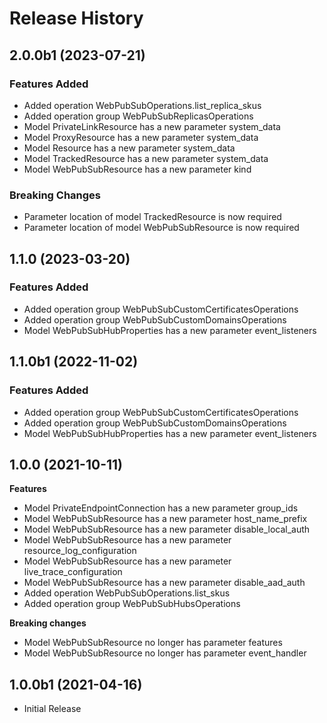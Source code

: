# Release History

## 2.0.0b1 (2023-07-21)

### Features Added

  - Added operation WebPubSubOperations.list_replica_skus
  - Added operation group WebPubSubReplicasOperations
  - Model PrivateLinkResource has a new parameter system_data
  - Model ProxyResource has a new parameter system_data
  - Model Resource has a new parameter system_data
  - Model TrackedResource has a new parameter system_data
  - Model WebPubSubResource has a new parameter kind

### Breaking Changes

  - Parameter location of model TrackedResource is now required
  - Parameter location of model WebPubSubResource is now required

## 1.1.0 (2023-03-20)

### Features Added

  - Added operation group WebPubSubCustomCertificatesOperations
  - Added operation group WebPubSubCustomDomainsOperations
  - Model WebPubSubHubProperties has a new parameter event_listeners

## 1.1.0b1 (2022-11-02)

### Features Added

  - Added operation group WebPubSubCustomCertificatesOperations
  - Added operation group WebPubSubCustomDomainsOperations
  - Model WebPubSubHubProperties has a new parameter event_listeners

## 1.0.0 (2021-10-11)

**Features**

  - Model PrivateEndpointConnection has a new parameter group_ids
  - Model WebPubSubResource has a new parameter host_name_prefix
  - Model WebPubSubResource has a new parameter disable_local_auth
  - Model WebPubSubResource has a new parameter resource_log_configuration
  - Model WebPubSubResource has a new parameter live_trace_configuration
  - Model WebPubSubResource has a new parameter disable_aad_auth
  - Added operation WebPubSubOperations.list_skus
  - Added operation group WebPubSubHubsOperations

**Breaking changes**

  - Model WebPubSubResource no longer has parameter features 
  - Model WebPubSubResource no longer has parameter event_handler

## 1.0.0b1 (2021-04-16)

* Initial Release
